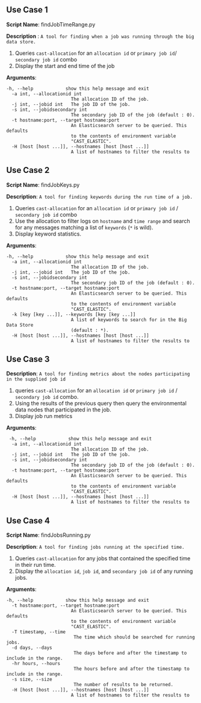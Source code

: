 ## Use Case 1
**Script Name**: findJobTimeRange.py

**Description** : `A tool for finding when a job was running through the big data store.`

1. Queries `cast-allocation` for an `allocation id` or `primary job id`/ `secondary job id` combo
2. Display the start and end time of the job

**Arguments**:
```
-h, --help            show this help message and exit
  -a int, --allocationid int
                        The allocation ID of the job.
  -j int, --jobid int   The job ID of the job.
  -s int, --jobidsecondary int
                        The secondary job ID of the job (default : 0).
  -t hostname:port, --target hostname:port
                        An Elasticsearch server to be queried. This defaults
                        to the contents of environment variable
                        "CAST_ELASTIC".
  -H [host [host ...]], --hostnames [host [host ...]]
                        A list of hostnames to filter the results to          
```

## Use Case 2
**Script Name**: findJobKeys.py

**Description**: `A tool for finding keywords during the run time of a job.`

1. Queries `cast-allocation` for an `allocation id` or `primary job id` / `secondary job id` combo
2. Use the allocation to filter logs on `hostname` and `time range` and search for any messages matching a list of `keywords` (`*` is wild).
3. Display keyword statistics.

**Arguments**:
```
-h, --help            show this help message and exit
  -a int, --allocationid int
                        The allocation ID of the job.
  -j int, --jobid int   The job ID of the job.
  -s int, --jobidsecondary int
                        The secondary job ID of the job (default : 0).
  -t hostname:port, --target hostname:port
                        An Elasticsearch server to be queried. This defaults
                        to the contents of environment variable
                        "CAST_ELASTIC".
  -k [key [key ...]], --keywords [key [key ...]]
                        A list of keywords to search for in the Big Data Store
                        (default : *).
  -H [host [host ...]], --hostnames [host [host ...]]
                        A list of hostnames to filter the results to
```

## Use Case 3

**Description**: `A tool for finding metrics about the nodes participating in the supplied job id`

1. queries `cast-allocation` for an `allocation id` or `primary job id` / `secondary job id` combo.
2. Using the results of the previous query then query the environmental data nodes that participated in the job.
3. Display job run metrics

**Arguments**:
```
 -h, --help            show this help message and exit
  -a int, --allocationid int
                        The allocation ID of the job.
  -j int, --jobid int   The job ID of the job.
  -s int, --jobidsecondary int
                        The secondary job ID of the job (default : 0).
  -t hostname:port, --target hostname:port
                        An Elasticsearch server to be queried. This defaults
                        to the contents of environment variable
                        "CAST_ELASTIC".
  -H [host [host ...]], --hostnames [host [host ...]]
                        A list of hostnames to filter the results to
```

## Use Case 4

**Script Name**: findJobsRunning.py

**Description**: `A tool for finding jobs running at the specified time.`

1. Queries `cast-allocation` for any jobs that contained the specified time in their run time.
2. Display the `allocation id`, `job id`, and `secondary job id` of any running jobs.

**Arguments**:
```
-h, --help            show this help message and exit
  -t hostname:port, --target hostname:port
                        An Elasticsearch server to be queried. This defaults
                        to the contents of environment variable
                        "CAST_ELASTIC".
  -T timestamp, --time 
                         The time which should be searched for running jobs.
  -d days, --days 
                         The days before and after the timestamp to include in the range.    
  -hr hours, --hours 
                         The hours before and after the timestamp to include in the range.
  -s size, --size 
                         The number of results to be returned.                         
  -H [host [host ...]], --hostnames [host [host ...]]
                        A list of hostnames to filter the results to
```




